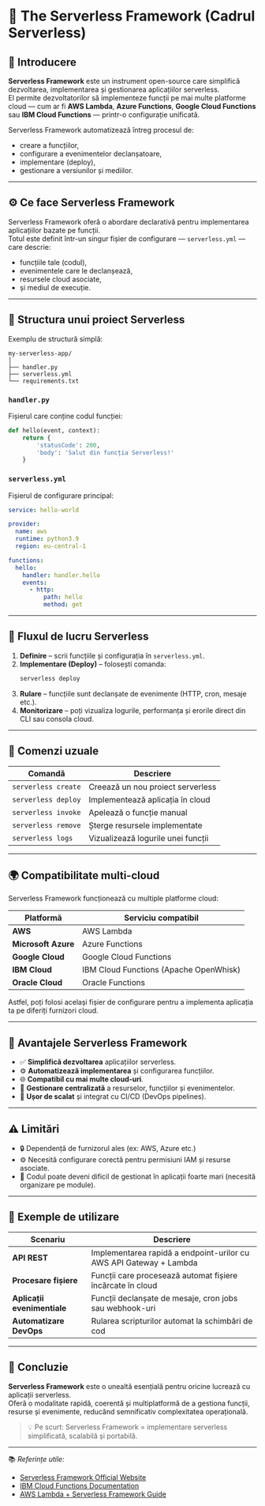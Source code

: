 
# 🧩 The Serverless Framework (Cadrul Serverless)

## 🔹 Introducere

**Serverless Framework** este un instrument open-source care simplifică dezvoltarea, implementarea și gestionarea aplicațiilor serverless.  
El permite dezvoltatorilor să implementeze funcții pe mai multe platforme cloud — cum ar fi **AWS Lambda**, **Azure Functions**, **Google Cloud Functions** sau **IBM Cloud Functions** — printr-o configurație unificată.

Serverless Framework automatizează întreg procesul de:
- creare a funcțiilor,
- configurare a evenimentelor declanșatoare,
- implementare (deploy),
- gestionare a versiunilor și mediilor.

---

## ⚙️ Ce face Serverless Framework

Serverless Framework oferă o abordare declarativă pentru implementarea aplicațiilor bazate pe funcții.  
Totul este definit într-un singur fișier de configurare — `serverless.yml` — care descrie:

- funcțiile tale (codul),
- evenimentele care le declanșează,
- resursele cloud asociate,
- și mediul de execuție.

---

## 🧱 Structura unui proiect Serverless

Exemplu de structură simplă:
```
my-serverless-app/
│
├── handler.py
├── serverless.yml
└── requirements.txt
```

### `handler.py`
Fișierul care conține codul funcției:
```python
def hello(event, context):
    return {
        'statusCode': 200,
        'body': 'Salut din funcția Serverless!'
    }
```

### `serverless.yml`
Fișierul de configurare principal:
```yaml
service: hello-world

provider:
  name: aws
  runtime: python3.9
  region: eu-central-1

functions:
  hello:
    handler: handler.hello
    events:
      - http:
          path: hello
          method: get
```

---

## 🚀 Fluxul de lucru Serverless

1. **Definire** – scrii funcțiile și configurația în `serverless.yml`.  
2. **Implementare (Deploy)** – folosești comanda:
   ```bash
   serverless deploy
   ```
3. **Rulare** – funcțiile sunt declanșate de evenimente (HTTP, cron, mesaje etc.).  
4. **Monitorizare** – poți vizualiza logurile, performanța și erorile direct din CLI sau consola cloud.

---

## 🔑 Comenzi uzuale

| Comandă | Descriere |
|----------|------------|
| `serverless create` | Creează un nou proiect serverless |
| `serverless deploy` | Implementează aplicația în cloud |
| `serverless invoke` | Apelează o funcție manual |
| `serverless remove` | Șterge resursele implementate |
| `serverless logs` | Vizualizează logurile unei funcții |

---

## 🌍 Compatibilitate multi-cloud

Serverless Framework funcționează cu multiple platforme cloud:

| Platformă | Serviciu compatibil |
|------------|--------------------|
| **AWS** | AWS Lambda |
| **Microsoft Azure** | Azure Functions |
| **Google Cloud** | Google Cloud Functions |
| **IBM Cloud** | IBM Cloud Functions (Apache OpenWhisk) |
| **Oracle Cloud** | Oracle Functions |

Astfel, poți folosi același fișier de configurare pentru a implementa aplicația ta pe diferiți furnizori cloud.

---

## 🧠 Avantajele Serverless Framework

- ✅ **Simplifică dezvoltarea** aplicațiilor serverless.  
- ⚙️ **Automatizează implementarea** și configurarea funcțiilor.  
- 🌐 **Compatibil cu mai multe cloud-uri**.  
- 🧰 **Gestionare centralizată** a resurselor, funcțiilor și evenimentelor.  
- 🚀 **Ușor de scalat** și integrat cu CI/CD (DevOps pipelines).  

---

## ⚠️ Limitări

- 🔒 Dependență de furnizorul ales (ex: AWS, Azure etc.)  
- ⚙️ Necesită configurare corectă pentru permisiuni IAM și resurse asociate.  
- 🧩 Codul poate deveni dificil de gestionat în aplicații foarte mari (necesită organizare pe module).  

---

## 🧩 Exemple de utilizare

| Scenariu | Descriere |
|-----------|------------|
| **API REST** | Implementarea rapidă a endpoint-urilor cu AWS API Gateway + Lambda |
| **Procesare fișiere** | Funcții care procesează automat fișiere încărcate în cloud |
| **Aplicații evenimentiale** | Funcții declanșate de mesaje, cron jobs sau webhook-uri |
| **Automatizare DevOps** | Rularea scripturilor automat la schimbări de cod |

---

## 🏁 Concluzie

**Serverless Framework** este o unealtă esențială pentru oricine lucrează cu aplicații serverless.  
Oferă o modalitate rapidă, coerentă și multiplatformă de a gestiona funcții, resurse și evenimente, reducând semnificativ complexitatea operațională.

> 💡 Pe scurt: Serverless Framework = implementare serverless simplificată, scalabilă și portabilă.

---

📚 *Referințe utile:*  
- [Serverless Framework Official Website](https://www.serverless.com/)  
- [IBM Cloud Functions Documentation](https://cloud.ibm.com/functions)  
- [AWS Lambda + Serverless Framework Guide](https://www.serverless.com/framework/docs/providers/aws/guide/)
